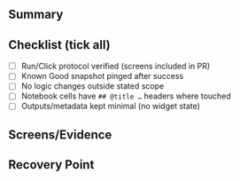 ## Summary
<!-- What changed and why (1–3 lines). -->

## Checklist (tick all)
- [ ] Run/Click protocol verified (screens included in PR)
- [ ] Known Good snapshot pinged after success
- [ ] No logic changes outside stated scope
- [ ] Notebook cells have `## @title …` headers where touched
- [ ] Outputs/metadata kept minimal (no widget state)

## Screens/Evidence
<!-- Attach or link -->

## Recovery Point
<!-- Commit SHA of last Known Good, with America/Regina timestamp -->
